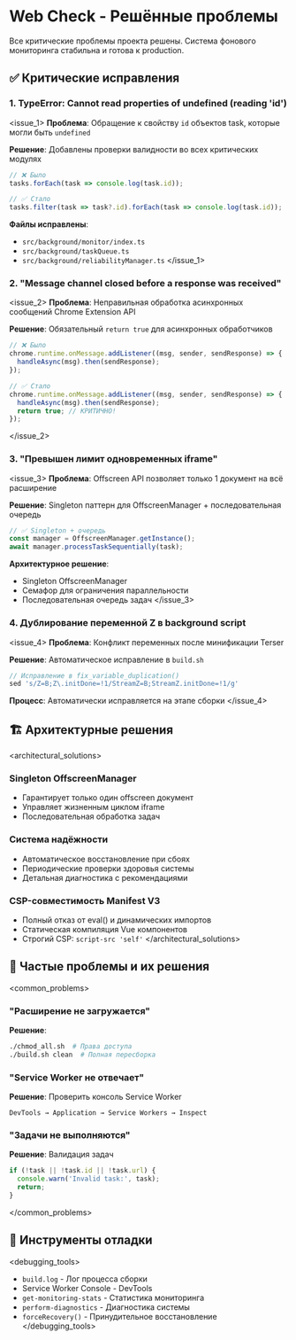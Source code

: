 # Web Check - Решённые проблемы

<summary>
Все критические проблемы проекта решены.
Система фонового мониторинга стабильна и готова к production.
</summary>

## ✅ Критические исправления

### 1. TypeError: Cannot read properties of undefined (reading 'id')

<issue_1>
**Проблема**: Обращение к свойству `id` объектов task, которые могли быть `undefined`

**Решение**: Добавлены проверки валидности во всех критических модулях

```typescript
// ❌ Было
tasks.forEach(task => console.log(task.id));

// ✅ Стало  
tasks.filter(task => task?.id).forEach(task => console.log(task.id));
```

**Файлы исправлены**:
- `src/background/monitor/index.ts`
- `src/background/taskQueue.ts`
- `src/background/reliabilityManager.ts`
</issue_1>

### 2. "Message channel closed before a response was received"

<issue_2>
**Проблема**: Неправильная обработка асинхронных сообщений Chrome Extension API

**Решение**: Обязательный `return true` для асинхронных обработчиков

```typescript
// ❌ Было
chrome.runtime.onMessage.addListener((msg, sender, sendResponse) => {
  handleAsync(msg).then(sendResponse);
});

// ✅ Стало
chrome.runtime.onMessage.addListener((msg, sender, sendResponse) => {
  handleAsync(msg).then(sendResponse);
  return true; // КРИТИЧНО!
});
```
</issue_2>

### 3. "Превышен лимит одновременных iframe"

<issue_3>
**Проблема**: Offscreen API позволяет только 1 документ на всё расширение

**Решение**: Singleton паттерн для OffscreenManager + последовательная очередь

```typescript
// ✅ Singleton + очередь
const manager = OffscreenManager.getInstance();
await manager.processTaskSequentially(task);
```

**Архитектурное решение**:
- Singleton OffscreenManager
- Семафор для ограничения параллельности  
- Последовательная очередь задач
</issue_3>

### 4. Дублирование переменной Z в background script

<issue_4>
**Проблема**: Конфликт переменных после минификации Terser

**Решение**: Автоматическое исправление в `build.sh`

```javascript
// Исправление в fix_variable_duplication()
sed 's/Z=B;Z\.initDone=!1/StreamZ=B;StreamZ.initDone=!1/g'
```

**Процесс**: Автоматически исправляется на этапе сборки
</issue_4>

## 🏗️ Архитектурные решения

<architectural_solutions>
### Singleton OffscreenManager
- Гарантирует только один offscreen документ
- Управляет жизненным циклом iframe
- Последовательная обработка задач

### Система надёжности
- Автоматическое восстановление при сбоях
- Периодические проверки здоровья системы
- Детальная диагностика с рекомендациями

### CSP-совместимость Manifest V3
- Полный отказ от eval() и динамических импортов
- Статическая компиляция Vue компонентов
- Строгий CSP: `script-src 'self'`
</architectural_solutions>

## 🐛 Частые проблемы и их решения

<common_problems>
### "Расширение не загружается"
**Решение**: 
```bash
./chmod_all.sh  # Права доступа
./build.sh clean  # Полная пересборка
```

### "Service Worker не отвечает"  
**Решение**: Проверить консоль Service Worker
```
DevTools → Application → Service Workers → Inspect
```

### "Задачи не выполняются"
**Решение**: Валидация задач
```typescript
if (!task || !task.id || !task.url) {
  console.warn('Invalid task:', task);
  return;
}
```
</common_problems>

## 🔧 Инструменты отладки

<debugging_tools>
- `build.log` - Лог процесса сборки
- Service Worker Console - DevTools
- `get-monitoring-stats` - Статистика мониторинга
- `perform-diagnostics` - Диагностика системы
- `forceRecovery()` - Принудительное восстановление
</debugging_tools>
